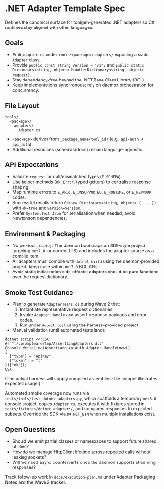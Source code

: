 # .NET Adapter Template Spec

Defines the canonical surface for toolgen-generated .NET adapters so C# runtimes stay aligned with other languages.

## Goals
- Emit `Adapter.cs` under `tools/<package>/adapters/` exposing a static `Adapter` class.
- Provide `public const string Version = "v1";` and `public static Dictionary<string, object> Handle(Dictionary<string, object> request)`.
- Stay dependency-free beyond the .NET Base Class Library (BCL).
- Keep implementations synchronous; rely on daemon orchestration for concurrency.

## File Layout
```
tools/
  <package>/
    adapters/
      Adapter.cs
```
- `<package>` derives from `_package_name(tool_id)` (e.g., `api-auth` → `api_auth`).
- Additional resources (schemas/docs) remain language-agnostic.

## API Expectations
- Validate `request` for null/mismatched types (`E_SCHEMA`).
- Use helper methods (`Ok`, `Error`, typed getters) to centralise response shaping.
- Map runtime errors to `E_ARGS`, `E_UNSUPPORTED`, `E_RUNTIME`, or `E_NETWORK` codes.
- Successful results return `Ok(new Dictionary<string, object> { ... })` with `ok=true` and `version=Version`.
- Prefer `System.Text.Json` for serialisation when needed; avoid Newtonsoft dependencies.

## Environment & Packaging
- No per-tool `.csproj`. The daemon bootstraps an SDK-style project targeting `net7.0` (or current LTS) and includes the adapter source as a compile item.
- All adapters must compile with `dotnet build` using the daemon-provided project; keep code within `net7.0` BCL APIs.
- Avoid static initialization side-effects; adapters should be pure functions over the request dictionary.

## Smoke Test Guidance
- Plan to generate `AdapterTests.cs` during Wave 2 that:
  1. Instantiate representative request dictionaries.
  2. Invoke `Adapter.Handle` and assert response payloads and error codes.
  3. Run under `dotnet test` using the harness-provided project.
- Manual validation (until automated tests land):
```
dotnet script <<'CSX'
#r "./.promptware/tmp/AssertLangAdapters.dll"
Console.WriteLine(AssertLang.ApiAuth.Adapter.Handle(new()
{
  ["type"] = "apiKey",
  ["token"] = "t"
})["ok"]);
CSX
```
  (The actual harness will supply compiled assemblies; the snippet illustrates expected usage.)

Automated smoke coverage now runs via `tests/tools/test_dotnet_adapters.py`, which scaffolds a temporary `net8.0` console project, copies `Adapter.cs`, executes it with fixtures stored in `tests/fixtures/dotnet_adapters/`, and compares responses to expected subsets. Override the SDK via `DOTNET_BIN` when multiple installations exist.

## Open Questions
- Should we emit partial classes or namespaces to support future shared utilities?
- How do we manage HttpClient lifetime across repeated calls without leaking sockets?
- Will we need async counterparts once the daemon supports streaming responses?

Track follow-up work in `docs/execution-plan.md` under Adapter Packaging Notes and the Wave 2 tracker.
